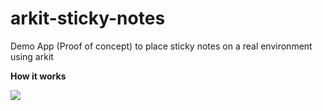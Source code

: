 # arkit-sticky-notes

Demo App (Proof of concept) to place sticky notes on a real environment using arkit

**How it works**

![](https://media.giphy.com/media/3ouUfQqQfOtPenHcZ1/giphy.gif)
